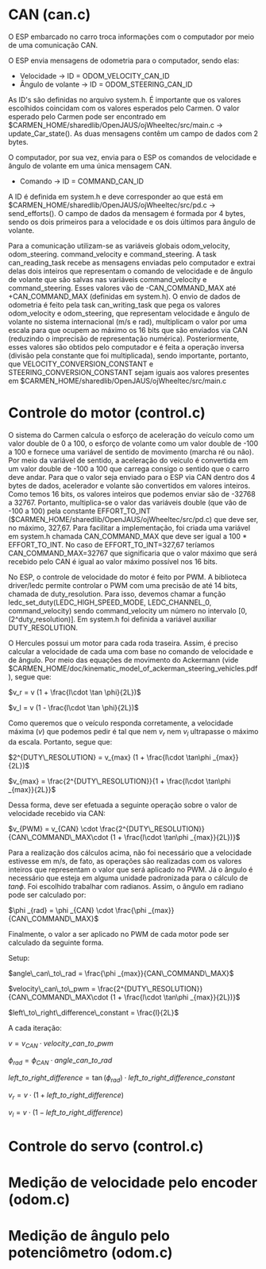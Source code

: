 # CAN (can.c)
O ESP embarcado no carro troca informações com o computador por meio de uma comunicação CAN.

O ESP envia mensagens de odometria para o computador, sendo elas:
- Velocidade -> ID = ODOM_VELOCITY_CAN_ID
- Ângulo de volante -> ID = ODOM_STEERING_CAN_ID

As ID's são definidas no arquivo system.h. É importante que os valores escolhidos coincidam com os valores esperados pelo Carmen. O valor esperado pelo Carmen pode ser encontrado em $CARMEN_HOME/sharedlib/OpenJAUS/ojWheeltec/src/main.c -> update_Car_state(). As duas mensagens contêm um campo de dados com 2 bytes.

O computador, por sua vez, envia para o ESP os comandos de velocidade e ângulo de volante em uma única mensagem CAN.
- Comando -> ID = COMMAND_CAN_ID

A ID é definida em system.h e deve corresponder ao que está em $CARMEN_HOME/sharedlib/OpenJAUS/ojWheeltec/src/pd.c -> send_efforts(). O campo de dados da mensagem é formada por 4 bytes, sendo os dois primeiros para a velocidade e os dois últimos para ângulo de volante.

Para a comunicação utilizam-se as variáveis globais odom_velocity, odom_steering. command_velocity e command_steering. A task can_reading_task recebe as mensagens enviadas pelo computador e extrai delas dois inteiros que representam o comando de velocidade e de ângulo de volante que são salvas nas variáveis command_velocity e command_steering. Esses valores vão de -CAN_COMMAND_MAX até +CAN_COMMAND_MAX (definidas em system.h). O envio de dados de odometria é feito pela task can_writing_task que pega os valores odom_velocity e odom_steering, que representam velocidade e ângulo de volante no sistema internacional (m/s e rad), multiplicam o valor por uma escala para que ocupem ao máximo os 16 bits que são enviados via CAN (reduzindo o imprecisão de representação numérica). Posteriormente, esses valores são obtidos pelo computador e é feita a operação inversa (divisão pela constante que foi multiplicada), sendo importante, portanto, que VELOCITY_CONVERSION_CONSTANT e STEERING_CONVERSION_CONSTANT sejam iguais aos valores presentes em $CARMEN_HOME/sharedlib/OpenJAUS/ojWheeltec/src/main.c

# Controle do motor (control.c)
O sistema do Carmen calcula o esforço de aceleração do veículo como um valor double de 0 a 100, o esforço de volante como um valor double de -100 a 100 e fornece uma variável de sentido de movimento (marcha ré ou não). Por meio da variável de sentido, a aceleração do veículo é convertida em um valor double de -100 a 100 que carrega consigo o sentido que o carro deve andar. Para que o valor seja enviado para o ESP via CAN dentro dos 4 bytes de dados, acelerador e volante são convertidos em valores inteiros. Como temos 16 bits, os valores inteiros que podemos enviar são de -32768 a 32767. Portanto, multiplica-se o valor das variáveis double (que vão de -100 a 100) pela constante EFFORT_TO_INT ($CARMEN_HOME/sharedlib/OpenJAUS/ojWheeltec/src/pd.c) que deve ser, no máximo, 327,67. Para facilitar a implementação, foi criada uma variável em system.h chamada CAN_COMMAND_MAX que deve ser igual a 100 * EFFORT_TO_INT. No caso de EFFORT_TO_INT=327,67 teríamos CAN_COMMAND_MAX=32767 que significaria que o valor máximo que será recebido pelo CAN é igual ao valor máximo possível nos 16 bits.

No ESP, o controle de velocidade do motor é feito por PWM. A biblioteca driver/ledc permite controlar o PWM com uma precisão de até 14 bits, chamada de duty_resolution. Para isso, devemos chamar a função ledc_set_duty(LEDC_HIGH_SPEED_MODE, LEDC_CHANNEL_0, command_velocity) sendo command_velocity um número no intervalo [0, (2^duty_resolution)]. Em system.h foi definida a variável auxiliar DUTY_RESOLUTION.

O Hercules possui um motor para cada roda traseira. Assim, é preciso calcular a velocidade de cada uma com base no comando de velocidade e de ângulo. Por meio das equações de movimento do Ackermann (vide $CARMEN_HOME/doc/kinematic_model_of_ackerman_steering_vehicles.pdf), segue que:

$v_r = v (1 + \frac{l\cdot \tan \phi}{2L})$

$v_l = v (1 - \frac{l\cdot \tan \phi}{2L})$

Como queremos que o veículo responda corretamente, a velocidade máxima ($v$) que podemos pedir é tal que nem $v_r$ nem $v_l$ ultrapasse o máximo da escala. Portanto, segue que:

$2^{DUTY\_RESOLUTION} = v_{max} (1 + \frac{l\cdot \tan\phi _{max}}{2L})$

$v_{max} = \frac{2^{DUTY\_RESOLUTION}}{1 + \frac{l\cdot \tan\phi _{max}}{2L}}$

Dessa forma, deve ser efetuada a seguinte operação sobre o valor de velocidade recebido via CAN:

$v_{PWM} = v_{CAN} \cdot \frac{2^{DUTY\_RESOLUTION}}{CAN\_COMMAND\_MAX\cdot (1 + \frac{l\cdot \tan\phi _{max}}{2L})}$

Para a realização dos cálculos acima, não foi necessário que a velocidade estivesse em m/s, de fato, as operações são realizadas com os valores inteiros que representam o valor que será aplicado no PWM. Já o ângulo é necessário que esteja em alguma unidade padronizada para o cálculo de $tan \phi$. Foi escolhido trabalhar com radianos. Assim, o ângulo em radiano pode ser calculado por:

$\phi _{rad} = \phi _{CAN} \cdot \frac{\phi _{max}}{CAN\_COMMAND\_MAX}$

Finalmente, o valor a ser aplicado no PWM de cada motor pode ser calculado da seguinte forma.

Setup:

$angle\_can\_to\_rad = \frac{\phi _{max}}{CAN\_COMMAND\_MAX}$

$velocity\_can\_to\_pwm = \frac{2^{DUTY\_RESOLUTION}}{CAN\_COMMAND\_MAX\cdot (1 + \frac{l\cdot \tan\phi _{max}}{2L})}$

$left\_to\_right\_difference\_constant = \frac{l}{2L}$

A cada iteração:

$v = v_{CAN} \cdot velocity\_can\_to\_pwm$

$\phi _{rad} = \phi _{CAN} \cdot angle\_can\_to\_rad$

$left\_to\_right\_difference = \tan (\phi _{rad}) \cdot left\_to\_right\_difference\_constant$

$v_r = v \cdot (1 + left\_to\_right\_difference)$

$v_l = v \cdot (1 - left\_to\_right\_difference)$

# Controle do servo (control.c)

# Medição de velocidade pelo encoder (odom.c)

# Medição de ângulo pelo potenciômetro (odom.c)
